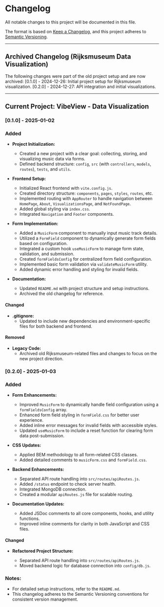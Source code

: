 # Changelog

All notable changes to this project will be documented in this file.

The format is based on [Keep a Changelog](https://keepachangelog.com/en/1.0.0/),
and this project adheres to [Semantic Versioning](https://semver.org/spec/v2.0.0.html).

---

## Archived Changelog (Rijksmuseum Data Visualization)

The following changes were part of the old project setup and are now archived:
[0.1.0] - 2024-12-26: Initial project setup for Rijksmuseum visualization.
[0.2.0] - 2024-12-27: API integration and initial visualizations.

---

## Current Project: VibeView - Data Visualization

### [0.1.0] - 2025-01-02

### Added

- **Project Initialization:**

  - Created a new project with a clear goal: collecting, storing, and visualizing music data via forms.
  - Defined backend structure: `config`, `src` (with `controllers`, `models`, `routes`), `tests`, and `utils`.

- **Frontend Setup:**

  - Initialized React frontend with `vite.config.js`.
  - Created directory structure: `components`, `pages`, `styles`, `routes`, etc.
  - Implemented routing with `AppRouter` to handle navigation between `HomePage`, `About`, `VisualizationsPage`, and `NotFoundPage`.
  - Added global styling via `index.css`.
  - Integrated `Navigation` and `Footer` components.

- **Form Implementation:**

  - Added a `MusicForm` component to manually input music track details.
  - Utilized a `FormField` component to dynamically generate form fields based on configuration.
  - Integrated a custom hook `useMusicForm` to manage form state, validation, and submission.
  - Created `formFieldsConfig` for centralized form field configuration.
  - Implemented basic form validation via `validateMusicForm` utility.
  - Added dynamic error handling and styling for invalid fields.

- **Documentation:**
  - Updated `README.md` with project structure and setup instructions.
  - Archived the old changelog for reference.

#### Changed

- **.gitignore:**
  - Updated to include new dependencies and environment-specific files for both backend and frontend.

#### Removed

- **Legacy Code:**
  - Archived old Rijksmuseum-related files and changes to focus on the new project direction.

### [0.2.0] - 2025-01-03

### Added

- **Form Enhancements:**

  - Improved `MusicForm` to dynamically handle field configuration using a `formFieldsConfig` array.
  - Enhanced form field styling in `formField.css` for better user experience.
  - Added inline error messages for invalid fields with accessible styles.
  - Updated `useMusicForm` to include a reset function for clearing form data post-submission.

- **CSS Updates:**

  - Applied BEM methodology to all form-related CSS classes.
  - Added detailed comments to `musicForm.css` and `formField.css`.

- **Backend Enhancements:**

  - Separated API route handling into `src/routes/apiRoutes.js`.
  - Added `/status` endpoint to check server health.
  - Integrated MongoDB connection.
  - Created a modular `apiRoutes.js` file for scalable routing.

- **Documentation Updates:**

  - Added JSDoc comments to all core components, hooks, and utility functions.
  - Improved inline comments for clarity in both JavaScript and CSS files.

#### Changed

- **Refactored Project Structure:**

  - Separated API route handling into `src/routes/apiRoutes.js`.
  - Moved backend logic for database connection into `config/db.js`.

### Notes:

- For detailed setup instructions, refer to the `README.md`.
- This changelog adheres to the Semantic Versioning conventions for consistent version management.
